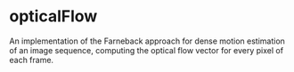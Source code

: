 # opticalFlow
An implementation of the Farneback approach for dense motion estimation of an image sequence, computing the optical flow vector for every pixel of each frame.

